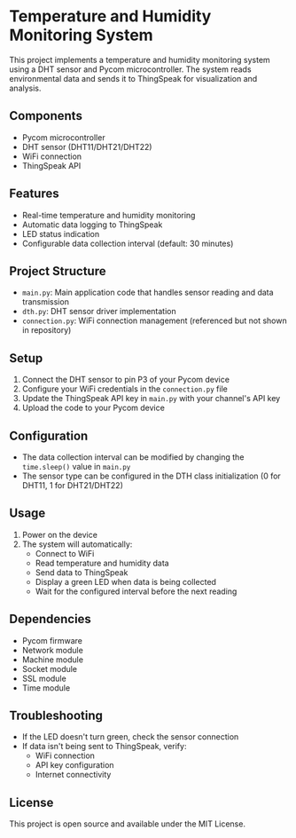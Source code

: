 # Temperature and Humidity Monitoring System

This project implements a temperature and humidity monitoring system using a DHT sensor and Pycom microcontroller. The system reads environmental data and sends it to ThingSpeak for visualization and analysis.

## Components

- Pycom microcontroller
- DHT sensor (DHT11/DHT21/DHT22)
- WiFi connection
- ThingSpeak API

## Features

- Real-time temperature and humidity monitoring
- Automatic data logging to ThingSpeak
- LED status indication
- Configurable data collection interval (default: 30 minutes)

## Project Structure

- `main.py`: Main application code that handles sensor reading and data transmission
- `dth.py`: DHT sensor driver implementation
- `connection.py`: WiFi connection management (referenced but not shown in repository)

## Setup

1. Connect the DHT sensor to pin P3 of your Pycom device
2. Configure your WiFi credentials in the `connection.py` file
3. Update the ThingSpeak API key in `main.py` with your channel's API key
4. Upload the code to your Pycom device

## Configuration

- The data collection interval can be modified by changing the `time.sleep()` value in `main.py`
- The sensor type can be configured in the DTH class initialization (0 for DHT11, 1 for DHT21/DHT22)

## Usage

1. Power on the device
2. The system will automatically:
   - Connect to WiFi
   - Read temperature and humidity data
   - Send data to ThingSpeak
   - Display a green LED when data is being collected
   - Wait for the configured interval before the next reading

## Dependencies

- Pycom firmware
- Network module
- Machine module
- Socket module
- SSL module
- Time module

## Troubleshooting

- If the LED doesn't turn green, check the sensor connection
- If data isn't being sent to ThingSpeak, verify:
  - WiFi connection
  - API key configuration
  - Internet connectivity

## License

This project is open source and available under the MIT License. 